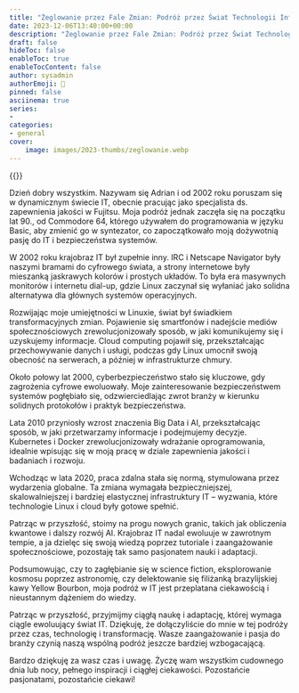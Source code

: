 ```yaml
---
title: "Żeglowanie przez Fale Zmian: Podróż przez Świat Technologii Informacyjnych od 2002 do 2023"
date: 2023-12-06T13:40:00+00:00
description: "Żeglowanie przez Fale Zmian: Podróż przez Świat Technologii Informacyjnych od 2002 do 2023"
draft: false
hideToc: false
enableToc: true
enableTocContent: false
author: sysadmin
authorEmoji: 🐧
pinned: false
asciinema: true
series:
- 
categories:
- general
cover:
    image: images/2023-thumbs/zeglowanie.webp
---
```


{{<youtube I_2VNm9-07c>}}

Dzień dobry wszystkim. Nazywam się Adrian i od 2002 roku poruszam się w dynamicznym świecie IT, obecnie pracując jako specjalista ds. zapewnienia jakości w Fujitsu. Moja podróż jednak zaczęła się na początku lat 90., od Commodore 64, którego używałem do programowania w języku Basic, aby zmienić go w syntezator, co zapoczątkowało moją dożywotnią pasję do IT i bezpieczeństwa systemów.

W 2002 roku krajobraz IT był zupełnie inny. IRC i Netscape Navigator były naszymi bramami do cyfrowego świata, a strony internetowe były mieszanką jaskrawych kolorów i prostych układów. To była era masywnych monitorów i internetu dial-up, gdzie Linux zaczynał się wyłaniać jako solidna alternatywa dla głównych systemów operacyjnych.

Rozwijając moje umiejętności w Linuxie, świat był świadkiem transformacyjnych zmian. Pojawienie się smartfonów i nadejście mediów społecznościowych zrewolucjonizowały sposób, w jaki komunikujemy się i uzyskujemy informacje. Cloud computing pojawił się, przekształcając przechowywanie danych i usługi, podczas gdy Linux umocnił swoją obecność na serwerach, a później w infrastrukturze chmury.

Około połowy lat 2000, cyberbezpieczeństwo stało się kluczowe, gdy zagrożenia cyfrowe ewoluowały. Moje zainteresowanie bezpieczeństwem systemów pogłębiało się, odzwierciedlając zwrot branży w kierunku solidnych protokołów i praktyk bezpieczeństwa.

Lata 2010 przyniosły wzrost znaczenia Big Data i AI, przekształcając sposób, w jaki przetwarzamy informacje i podejmujemy decyzje. Kubernetes i Docker zrewolucjonizowały wdrażanie oprogramowania, idealnie wpisując się w moją pracę w dziale zapewnienia jakości i badaniach i rozwoju.

Wchodząc w lata 2020, praca zdalna stała się normą, stymulowana przez wydarzenia globalne. Ta zmiana wymagała bezpieczniejszej, skalowalniejszej i bardziej elastycznej infrastruktury IT – wyzwania, które technologie Linux i cloud były gotowe spełnić.

Patrząc w przyszłość, stoimy na progu nowych granic, takich jak obliczenia kwantowe i dalszy rozwój AI. Krajobraz IT nadal ewoluuje w zawrotnym tempie, a ja dzielęc się swoją wiedzą poprzez tutoriale i zaangażowanie społecznościowe, pozostaję tak samo pasjonatem nauki i adaptacji.

Podsumowując, czy to zagłębianie się w science fiction, eksplorowanie kosmosu poprzez astronomię, czy delektowanie się filiżanką brazylijskiej kawy Yellow Bourbon, moja podróż w IT jest przeplatana ciekawością i nieustannym dążeniem do wiedzy.

Patrząc w przyszłość, przyjmijmy ciągłą naukę i adaptację, której wymaga ciągle ewoluujący świat IT. Dziękuję, że dołączyliście do mnie w tej podróży przez czas, technologię i transformację. Wasze zaangażowanie i pasja do branży czynią naszą wspólną podróż jeszcze bardziej wzbogacającą.

Bardzo dziękuję za wasz czas i uwagę. Życzę wam wszystkim cudownego dnia lub nocy, pełnego inspiracji i ciągłej ciekawości. Pozostańcie pasjonatami, pozostańcie ciekawi!
